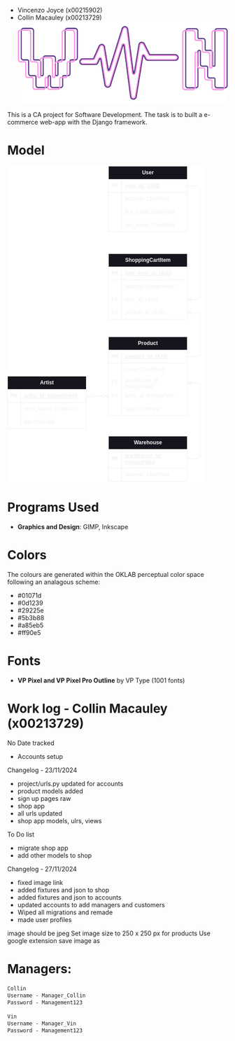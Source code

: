 - Vincenzo Joyce (x00215902)
 - Collin Macauley (x00213729)
![Logo](static/images/logo.png)

This is a CA project for Software Development. The task is to built a e-commerce web-app with the Django framework.

# Model
![Model](docs/models.png)

# Programs Used
- **Graphics and Design**: GIMP, Inkscape

# Colors
The colours are generated within the OKLAB perceptual color space following an analagous scheme:
 - #01071d
 - #0d1239
 - #29225e
 - #5b3b88
 - #a85eb5
 - #ff90e5

# Fonts
- **VP Pixel and VP Pixel Pro Outline** by VP Type (1001 fonts)


# Work log - Collin Macauley (x00213729)
No Date tracked
 - Accounts setup

Changelog - 23/11/2024
 - project/urls.py updated for accounts
 - product models added
 - sign up pages raw
 - shop app
 - all urls updated
 - shop app models, ulrs, views

To Do list
 - migrate shop app
 - add other models to shop


Changelog - 27/11/2024
 - fixed image link
 - added fixtures and json to shop
 - added fixtures and json to accounts
 - updated accounts to add managers and customers
 - Wiped all migrations and remade
 - made user profiles

image should be jpeg
Set image size to 250 x 250 px for products
Use google extension save image as


# Managers: 
    Collin
    Username - Manager_Collin
    Password - Management123

    Vin
    Username - Manager_Vin
    Password - Management123